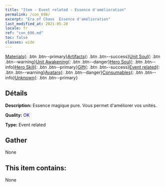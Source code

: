```yaml
---
title: "Item - Event related - Essence d'amélioration"
permalink: /con_696/
excerpt: "Era of Chaos  Essence d'amélioration"
last_modified_at: 2021-05-28
locale: fr
ref: "con_696.md"
toc: false
classes: wide
---
```

 [Materials](/ItemsFR/){: .btn .btn--primary}[Artifacts](/ItemsFR/Artifacts/){: .btn .btn--success}[Unit Soul](/ItemsFR/UnitSoul/){: .btn .btn--warning}[Unit Awakening](/ItemsFR/UnitAwakening/){: .btn .btn--danger}[Hero Soul](/ItemsFR/HeroSoul/){: .btn .btn--info}[Hero Skill](/ItemsFR/HeroSkill/){: .btn .btn--primary}[Gift](/ItemsFR/Gift/){: .btn .btn--success}[Event related](/ItemsFR/Events/){: .btn .btn--warning}[Avatars](/ItemsFR/Avatars/){: .btn .btn--danger}[Consumables](/ItemsFR/Consumables/){: .btn .btn--info}[Unknown](/ItemsFR/Unknown/){: .btn .btn--primary}

## Détails
 **Description:** Essence magique pure. Vous permet d'améliorer vos unités.

 **Quality:** <span style="color: #0000CD">OK</span>

 **Type:** Event related

## Gather

  None

## This item contains:

  None

